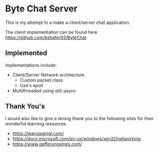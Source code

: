 # Byte Chat Server
This is my attempt to a make a client/server chat application.

The client implementation can be found here https://github.com/bshafer93/ByteChat


## Implemented
Implementations include:
* Client/Server Network architecture 
  * Custom packet class
  * Use's epoll
* Multithreaded using std::async

## Thank You's
I would also like to give a strong thank you to the following sites for their wonderful learning resources.
* https://learnopengl.com/
* https://docs.microsoft.com/en-us/windows/win32/networking
* https://www.gafferongames.com/

